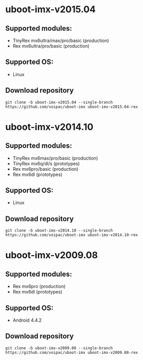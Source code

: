 # uboot-imx-v2015.04
## Supported modules:
* TinyRex mx6ultra/max/pro/basic (production)
* Rex mx6ultra/pro/basic (production)

## Supported OS:
* Linux

## Download repository
    git clone -b uboot-imx-v2015.04 --single-branch https://github.com/voipac/uboot-imx uboot-imx-v2015.04-rex

# uboot-imx-v2014.10
## Supported modules:
* TinyRex mx6max/pro/basic (production)
* TinyRex mx6q/dl/s (prototypes)
* Rex mx6pro/basic (production)
* Rex mx6dl (prototypes)

## Supported OS:
* Linux

## Download repository
    git clone -b uboot-imx-v2014.10 --single-branch https://github.com/voipac/uboot-imx uboot-imx-v2014.10-rex

# uboot-imx-v2009.08
## Supported modules:
* Rex mx6pro (production)
* Rex mx6dl (prototypes)

## Supported OS:
* Android 4.4.2

## Download repository
    git clone -b uboot-imx-v2009.08 --single-branch https://github.com/voipac/uboot-imx uboot-imx-v2009.08-rex
